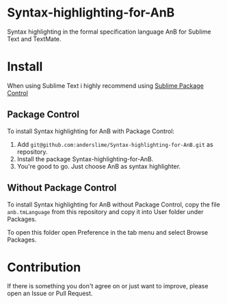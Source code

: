 Syntax-highlighting-for-AnB
===========================

Syntax highlighting in the formal specification language AnB for Sublime Text and TextMate.

# Install

When using Sublime Text i highly recommend using [Sublime Package Control](https://sublime.wbond.net/installation)

## Package Control

To install Syntax highlighting for AnB with Package Control:

1. Add `git@github.com:anderslime/Syntax-highlighting-for-AnB.git` as repository.
2. Install the package Syntax-highlighting-for-AnB.
3. You're good to go. Just choose AnB as syntax highlighter.

## Without Package Control

To install Syntax highlighting for AnB without Package Control, copy the file `anb.tmLanguage` from this repository and copy it into User folder under Packages.

To open this folder open Preference in the tab menu and select Browse Packages.

# Contribution

If there is something you don't agree on or just want to improve, please open an Issue or Pull Request.
